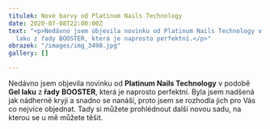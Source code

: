 ```yaml
---
titulek: Nové barvy od Platinum Nails Technology
date: 2020-07-08T22:00:00Z
text: "<p>Nedávno jsem objevila novinku od Platinum Nails Technology v podobě Gel
  laku z řady BOOSTER, která je naprosto perfektní.</p>"
obrazek: "/images/img_3498.jpg"
gallery: []

---
```

Nedávno jsem objevila novinku od **Platinum Nails Technology** v podobě **Gel laku** z **řady** **BOOSTER**, která je naprosto perfektní. Byla jsem nadšená jak nádherně kryjí a snadno se nanáší, proto jsem se rozhodla jich pro Vás co nejvíce objednat. Tady si můžete prohlédnout další novou sadu, na kterou se u mě můžete těšit.